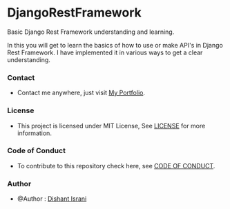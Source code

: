 # DjangoRestFramework

Basic Django Rest Framework understanding and learning.

In this you will get to learn the basics of how to use or make API's in Django Rest Framework.
I have implemented it in various ways to get a clear understanding.

### Contact

* Contact me anywhere, just visit [My Portfolio](https://dishantisrani.github.io/Dishant-Portfolio/).

### License

* This project is licensed under MIT License, See [LICENSE](/LICENSE) for more information.

### Code of Conduct 

* To contribute to this repository check here, see [CODE OF CONDUCT](/CODE_OF_CONDUCT.md).

### Author

* @Author : [Dishant Israni](https://github.com/DishantIsrani)
